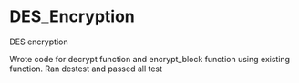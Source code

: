 # DES_Encryption
DES encryption

Wrote code for decrypt function and encrypt_block function using existing function.
Ran destest and passed all test
